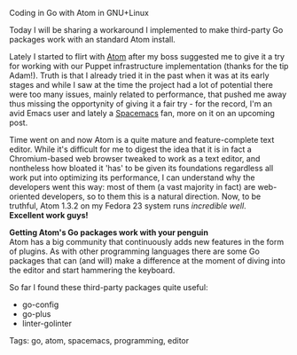 Coding in Go with Atom in GNU+Linux

Today I will be sharing a workaround I implemented to make third-party Go packages work with an standard Atom install.

Lately I started to flirt with [Atom](https://atom.io "A hackable text editor for the 21st Century") after my boss suggested me to give it a try for working with our Puppet infrastructure implementation (thanks for the tip Adam!).
Truth is that I already tried it in the past when it was at its early stages and while I saw at the time the project had a lot of potential there were too many issues, mainly related to performance, that pushed me away thus missing the opportynity of giving it a fair try - for the record, I'm an avid Emacs user and lately a [Spacemacs](http://spacemacs.org "A community-driven Emacs distribution - The best editor is neither Emacs nor Vim, it's Emacs *and* Vim!") fan, more on it on an upcoming post. 

Time went on and now Atom is a quite mature and feature-complete text editor. While it's difficult for me to digest the idea that it is in fact a Chromium-based web browser tweaked to work as a text editor, and nontheless how bloated it 'has' to be given its foundations regardless all work put into optimizing its performance, I can understand why the developers went this way: most of them (a vast majority in fact) are web-oriented developers, so to them this is a natural direction. Now, to be truthful, Atom 1.3.2 on my Fedora 23 system runs *incredible well*.          
**Excellent work guys!**

**Getting Atom's Go packages work with your penguin**                                                                                 
Atom has a big community that continuously adds new features in the form of plugins. As with other programming languages there are some Go packages that can (and will) make a difference at the moment of diving into the editor and start hammering the keyboard. 

So far I found these third-party packages quite useful:

* go-config
* go-plus
* linter-golinter




Tags: go, atom, spacemacs, programming, editor
